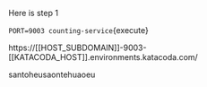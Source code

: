 
Here is step 1

`PORT=9003 counting-service`{execute}

https://[[HOST_SUBDOMAIN]]-9003-[[KATACODA_HOST]].environments.katacoda.com/


santoheusaontehuaoeu
